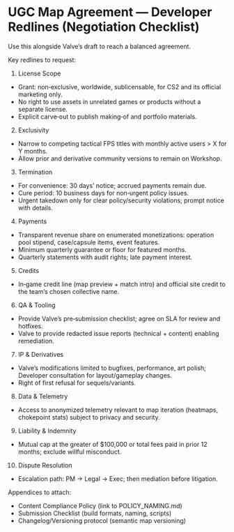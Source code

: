 # UGC Map Agreement — Developer Redlines (Negotiation Checklist)

Use this alongside Valve’s draft to reach a balanced agreement.

Key redlines to request:

1) License Scope
- Grant: non‑exclusive, worldwide, sublicensable, for CS2 and its official marketing only.
- No right to use assets in unrelated games or products without a separate license.
- Explicit carve‑out to publish making‑of and portfolio materials.

2) Exclusivity
- Narrow to competing tactical FPS titles with monthly active users > X for Y months.
- Allow prior and derivative community versions to remain on Workshop.

3) Termination
- For convenience: 30 days’ notice; accrued payments remain due.
- Cure period: 10 business days for non‑urgent policy issues.
- Urgent takedown only for clear policy/security violations; prompt notice with details.

4) Payments
- Transparent revenue share on enumerated monetizations: operation pool stipend, case/capsule items, event features.
- Minimum quarterly guarantee or floor for featured months.
- Quarterly statements with audit rights; late payment interest.

5) Credits
- In‑game credit line (map preview + match intro) and official site credit to the team’s chosen collective name.

6) QA & Tooling
- Provide Valve’s pre‑submission checklist; agree on SLA for review and hotfixes.
- Valve to provide redacted issue reports (technical + content) enabling remediation.

7) IP & Derivatives
- Valve’s modifications limited to bugfixes, performance, art polish; Developer consultation for layout/gameplay changes.
- Right of first refusal for sequels/variants.

8) Data & Telemetry
- Access to anonymized telemetry relevant to map iteration (heatmaps, chokepoint stats) subject to privacy and security.

9) Liability & Indemnity
- Mutual cap at the greater of $100,000 or total fees paid in prior 12 months; exclude willful misconduct.

10) Dispute Resolution
- Escalation path: PM → Legal → Exec; then mediation before litigation.

Appendices to attach:
- Content Compliance Policy (link to POLICY_NAMING.md)
- Submission Checklist (build formats, naming, scripts)
- Changelog/Versioning protocol (semantic map versioning)

